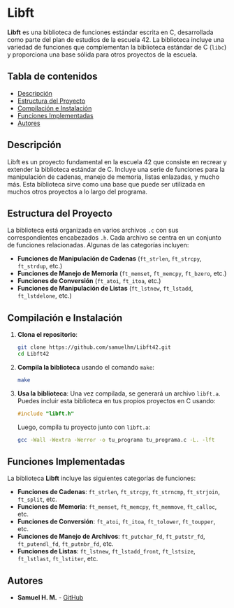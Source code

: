 
# Libft

**Libft** es una biblioteca de funciones estándar escrita en C, desarrollada como parte del plan de estudios de la escuela 42. La biblioteca incluye una variedad de funciones que complementan la biblioteca estándar de C (`libc`) y proporciona una base sólida para otros proyectos de la escuela.

## Tabla de contenidos

- [Descripción](#descripción)
- [Estructura del Proyecto](#estructura-del-proyecto)
- [Compilación e Instalación](#compilación-e-instalación)
- [Funciones Implementadas](#funciones-implementadas)
- [Autores](#autores)

## Descripción

Libft es un proyecto fundamental en la escuela 42 que consiste en recrear y extender la biblioteca estándar de C. Incluye una serie de funciones para la manipulación de cadenas, manejo de memoria, listas enlazadas, y mucho más. Esta biblioteca sirve como una base que puede ser utilizada en muchos otros proyectos a lo largo del programa.

## Estructura del Proyecto

La biblioteca está organizada en varios archivos `.c` con sus correspondientes encabezados `.h`. Cada archivo se centra en un conjunto de funciones relacionadas. Algunas de las categorías incluyen:

- **Funciones de Manipulación de Cadenas** (`ft_strlen`, `ft_strcpy`, `ft_strdup`, etc.)
- **Funciones de Manejo de Memoria** (`ft_memset`, `ft_memcpy`, `ft_bzero`, etc.)
- **Funciones de Conversión** (`ft_atoi`, `ft_itoa`, etc.)
- **Funciones de Manipulación de Listas** (`ft_lstnew`, `ft_lstadd`, `ft_lstdelone`, etc.)

## Compilación e Instalación

1. **Clona el repositorio**:
   ```bash
   git clone https://github.com/samuelhm/Libft42.git
   cd Libft42
   ```

2. **Compila la biblioteca** usando el comando `make`:
   ```bash
   make
   ```

3. **Usa la biblioteca**: Una vez compilada, se generará un archivo `libft.a`. Puedes incluir esta biblioteca en tus propios proyectos en C usando:
   ```c
   #include "libft.h"
   ```

   Luego, compila tu proyecto junto con `libft.a`:

   ```bash
   gcc -Wall -Wextra -Werror -o tu_programa tu_programa.c -L. -lft
   ```

## Funciones Implementadas

La biblioteca **Libft** incluye las siguientes categorías de funciones:

- **Funciones de Cadenas**: `ft_strlen`, `ft_strcpy`, `ft_strncmp`, `ft_strjoin`, `ft_split`, etc.
- **Funciones de Memoria**: `ft_memset`, `ft_memcpy`, `ft_memmove`, `ft_calloc`, etc.
- **Funciones de Conversión**: `ft_atoi`, `ft_itoa`, `ft_tolower`, `ft_toupper`, etc.
- **Funciones de Manejo de Archivos**: `ft_putchar_fd`, `ft_putstr_fd`, `ft_putendl_fd`, `ft_putnbr_fd`, etc.
- **Funciones de Listas**: `ft_lstnew`, `ft_lstadd_front`, `ft_lstsize`, `ft_lstlast`, `ft_lstiter`, etc.


## Autores

- **Samuel H. M.** - [GitHub](https://github.com/samuelhm)

